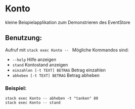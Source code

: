 # Konto

kleine Beispielapplikation zum Demonstrieren des EventStore

## Benutzung:

Aufruf mit `stack exec Konto -- `
Mögliche Kommandos sind:

- `--help` Hilfe anzeigen
- `stand` Kontostand anzeigen
- `einzahlen [-t TEXT] BETRAG` Betrag einzahlen
- `abheben [-t TEXT] BETRAG` Betrag abheben

### Beispiel:

    stack exec Konto -- abheben -t "tanken" 80
    stack exec Konto -- stand
